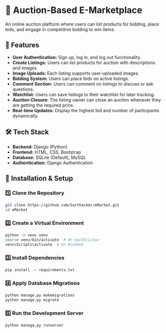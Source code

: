 # 🛒 Auction-Based E-Marketplace

An online auction platform where users can list products for bidding, place bids, and engage in competitive bidding to win items.

## 📌 Features

- **User Authentication:** Sign up, log in, and log out functionality.
- **Create Listings:** Users can list products for auction with descriptions and images.
- **Image Uploads:** Each listing supports user-uploaded images.
- **Bidding System:** Users can place bids on active listings.
- **Comment Section:** Users can comment on listings to discuss or ask questions.
- **Watchlist:** Users can save listings to their watchlist for later tracking.
- **Auction Closure:** The listing owner can close an auction whenever they are getting the required price.
- **Real-time Updates:** Display the highest bid and number of participants dynamically.

## 🛠️ Tech Stack

- **Backend:** Django (Python)
- **Frontend:** HTML, CSS, Bootstrap
- **Database:** SQLite (Default), MySQL
- **Authentication:** Django Authentication

## 🚀 Installation & Setup

### **1️⃣ Clone the Repository**
```sh
git clone https://github.com/Sarthacker/eMarket.git
cd eMarket
```

### **2️⃣ Create a Virtual Environment**
```sh
python -m venv venv
source venv/bin/activate  # On macOS/Linux
venv\Scripts\activate  # On Windows
```

### **3️⃣ Install Dependencies**
```sh
pip install -r requirements.txt
```

### **4️⃣ Apply Database Migrations**
```sh
python manage.py makemigrations
python manage.py migrate
```

### **5️⃣ Run the Development Server**
```sh
python manage.py runserver
```
